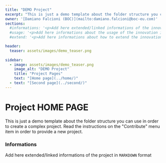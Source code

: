 ```yaml
---
title: "DEMO Project"
excerpt: "This is just a demo template about the folder structure you can use in order to create a complex project"
owner: '[Damiano Falcioni (BOC)](mailto:damiano.falcioni@boc-eu.com)'
sections:
  #informations: '<p>Add here extended/linked informations of the innovation item in <b>HTML</b></p>'
  #usage: '<p>Add here informations about the usage of the innovation item in <b>HTML</b></p>'
  #extend: '<p>Add here informations about how to extend the innovation item in <b>HTML</b></p>'

header:
  teaser: assets/images/demo_teaser.png
  
sidebar:
  - image: assets/images/demo_teaser.png
    image_alt: "DEMO Project"
    title: "Project Pages"
    text: "[Home page](../home/)"
  - text: "[Second page](../second/)"
---
```


# Project HOME PAGE
This is just a demo template about the folder structure you can use in order to create a complex project.
Read the instructions on the "Contribute" menu item in order to provide a new project.

### Informations
Add here extended/linked informations of the project in `MARKDOWN` format
